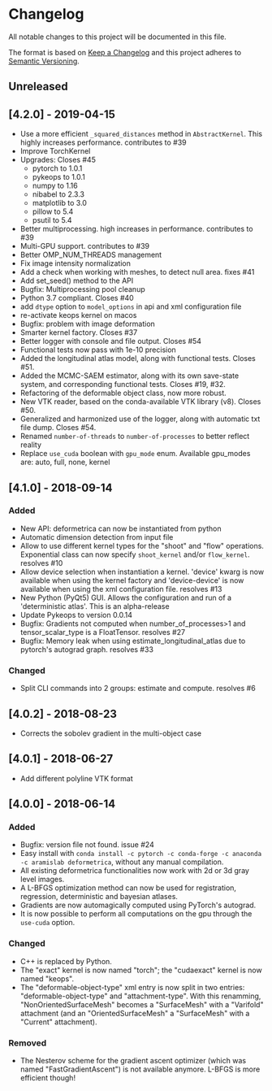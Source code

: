 # Changelog
All notable changes to this project will be documented in this file.

The format is based on [Keep a Changelog](http://keepachangelog.com/en/1.0.0/)
and this project adheres to [Semantic Versioning](http://semver.org/spec/v2.0.0.html).

## Unreleased



## [4.2.0] - 2019-04-15
- Use a more efficient `_squared_distances` method in `AbstractKernel`. This highly increases performance. contributes to #39
- Improve TorchKernel
- Upgrades: Closes #45
    - pytorch to 1.0.1
    - pykeops to 1.0.1
    - numpy to 1.16
    - nibabel to 2.3.3
    - matplotlib to 3.0
    - pillow to 5.4
    - psutil to 5.4
- Better multiprocessing. high increases in performance. contributes to #39
- Multi-GPU support. contributes to #39
- Better OMP_NUM_THREADS management
- Fix image intensity normalization
- Add a check when working with meshes, to detect null area. fixes #41
- Add set_seed() method to the API
- Bugfix: Multiprocessing pool cleanup
- Python 3.7 compliant. Closes #40
- add `dtype` option to `model_options` in api and xml configuration file
- re-activate keops kernel on macos
- Bugfix: problem with image deformation
- Smarter kernel factory. Closes #37
- Better logger with console and file output. Closes #54
- Functional tests now pass with 1e-10 precision
- Added the longitudinal atlas model, along with functional tests. Closes #51.
- Added the MCMC-SAEM estimator, along with its own save-state system, and corresponding functional tests. Closes #19, #32.
- Refactoring of the deformable object class, now more robust.
- New VTK reader, based on the conda-available VTK library (v8). Closes #50.
- Generalized and harmonized use of the logger, along with automatic txt file dump. Closes #54. 
- Renamed `number-of-threads` to `number-of-processes` to better reflect reality
- Replace `use_cuda` boolean with `gpu_mode` enum. Available gpu_modes are: auto, full, none, kernel

## [4.1.0] - 2018-09-14
### Added
- New API: deformetrica can now be instantiated from python
- Automatic dimension detection from input file
- Allow to use different kernel types for the "shoot" and "flow" operations. Exponential class can now specify `shoot_kernel` and/or `flow_kernel`. resolves #10
- Allow device selection when instantiation a kernel.
  'device' kwarg is now available when using the kernel factory and 'device-device' is now available when using the xml configuration file. resolves #13
- New Python (PyQt5) GUI. Allows the configuration and run of a 'deterministic atlas'. This is an alpha-release
- Update Pykeops to version 0.0.14
- Bugfix: Gradients not computed when number_of_processes>1 and tensor_scalar_type is a FloatTensor. resolves #27
- Bugfix: Memory leak when using estimate_longitudinal_atlas due to pytorch's autograd graph. resolves #33

### Changed
- Split CLI commands into 2 groups: estimate and compute. resolves #6


## [4.0.2] - 2018-08-23
- Corrects the sobolev gradient in the multi-object case


## [4.0.1] - 2018-06-27
- Add different polyline VTK format


## [4.0.0] - 2018-06-14
### Added
- Bugfix: version file not found. issue #24
- Easy install with `conda install -c pytorch -c conda-forge -c anaconda -c aramislab deformetrica`, without any manual compilation.
- All existing deformetrica functionalities now work with 2d or 3d gray level images.
- A L-BFGS optimization method can now be used for registration, regression, deterministic and bayesian atlases.
- Gradients are now automagically computed using PyTorch's autograd.
- It is now possible to perform all computations on the gpu through the `use-cuda` option.

### Changed
- C++ is replaced by Python.
- The "exact" kernel is now named "torch"; the "cudaexact" kernel is now named "keops".
- The "deformable-object-type" xml entry is now split in two entries: "deformable-object-type" and "attachment-type". With this renamming, "NonOrientedSurfaceMesh" becomes a "SurfaceMesh" with a "Varifold" attachment (and an "OrientedSurfaceMesh" a "SurfaceMesh" with a "Current" attachment).

### Removed
- The Nesterov scheme for the gradient ascent optimizer (which was named "FastGradientAscent") is not available anymore. L-BFGS is more efficient though!
